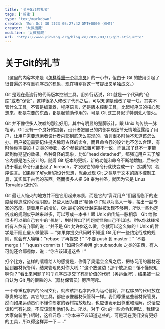 ```yaml
---
title: '关于Git的礼节'
tags: ['剪藏']
type: 'text/markdown'
created: 'Mon Oct 30 2023 05:27:42 GMT+0000 (GMT)'
creator: '太微搜藏'
modifier: '太微搜藏'
url: 'https://www.yinwang.org/blog-cn/2015/03/11/git-etiquette'
---
```


# 关于Git的礼节

（这里的内容本来是《[怎样尊重一个程序员](http://www.yinwang.org/blog-cn/2015/03/03/how-to-respect-a-programmer)》的一小节，但由于 Git 的使用引起了很普遍的不尊重程序员的现象，现在特别将这一节提出来单独成文。）

Git 是现在最流行的代码版本控制工具。用外行话说，Git 就是一个代码的“仓库”或者“保管”，这样很多人修改了代码之后，可以知道是谁改了哪一块。其实不管什么工具，不管是编辑器，程序语言，还是版本控制工具，比起程序员的核心思想来，都是次要的东西，都是起辅助作用的。可是 Git 这工具似乎特别惹人恼火。

Git 并不像很多人吹嘘的那么好用，其中有明显的蹩脚设计。跟 Unix 的传统一脉相承，Git 没有一个良好的包装，设计者把自己的内部实现细节无情地泄露给了用户，让用户需要琢磨者设计者内部到底怎么实现的，否则很多时候不知道该怎么办。用户被迫需要记住挺多稀奇古怪的命令，而且命令行的设计也不怎么合理，有时候你需要加-f 之类的参数，各个参数的位置可能不一致，而且加了还不一定能起到你期望的效果。各种奇怪的现象，比如”head detached”，都强迫用户去了解它内部是怎么设计的。随着 Git 版本的更新，新的功能和命令不断地增加，后来你终于看到命令行里出现了 foreach，才发现它的命令行就快变成一个（劣质的）程序语言。如果你了解[ydiff](https://github.com/yinwang0/ydiff)的设计思想，就会发现 Git 之类基于文本的版本控制工具，其实属于古代的东西。然而很多人把 Git 奉为神圣，就因为它是 Linus Torvalds 设计的。

Git 最让人恼火的地方并不是它用起来麻烦，而是它的“资深用户”们居高临下的态度给你造成的心理阴影。好些人因为自己“精通 Git”就以为高人一等，摆出一副专家的态度。随着用户的增加，Git 最初的设计越来越被发现不够用，所以一些约定俗成的规则似乎越来越多，可以写成一本书！跟 Unix 的传统一脉相承，Git 给你很多可以把自己套牢的“机制”，到时候出了问题就怪你自己不知道。所以你就经常听有人煞有介事的说：“并不是 Git 允许你这么做，你就可以这么做的！Unix 的哲学是不阻止傻人做傻事……”如果你提交代码时不知道 Git 用户一些约定俗成的规则，就会有人嚷嚷：“rebase 了再提交！” “不要 push 到 master！” “不要 merge！” “squash commits！”如果你不会用 git submodule 之类的东西，有人可能还会鄙视你，说：“你应该知道这些！”

打个比方，这样的嚷嚷给人的感觉是，你得了奥运会金牌之后，把练习用的器材还回到器材保管科，结果管理员对你大吼：“这个放这边！那个放那边！懂不懂规矩啊你？”看出来问题了吗？程序员提交了有高价值的代码（奥运金牌），结果被一些自认为 Git 用的很熟的人（器材保管员）厉声呵斥。

一个尊重程序员的公司文化，就应该把程序员作为运动健将，把程序员的代码放在尊贵的地位。其它的工具，都应该像器材保管科一样。我们尊重这些器材保管员，然而如果运动员们不懂你制定的器材摆放规矩，也应该表示出尊重和理解，说话应该和气有礼貌，不应该骑到他们头上。所以，对于 Git 的一些命令和用法，我建议大家向新手介绍时，这样开场：“你本来不该知道这些的，可是现在我们没有更好的工具，所以得这样弄一下……”
